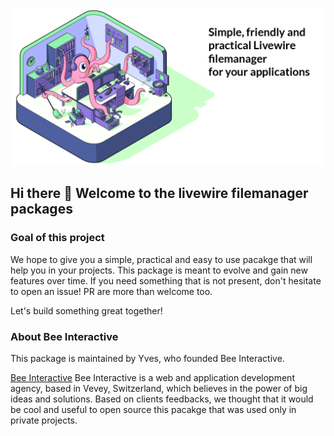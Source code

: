 <p align="center"><img src="https://github.com/livewire-filemanager/laravel-filemanager.com/raw/master/public/img/banner.png" alt="Livewire Filemanager"></p>

## Hi there 👋 Welcome to the livewire filemanager packages

### Goal of this project

We hope to give you a simple, practical and easy to use pacakge that will help you in your projects. This package is meant to evolve and gain new features over time. If you need something that is not present, don't hesitate to open an issue! PR are more than welcome too.

Let's build something great together!

### About Bee Interactive

This package is maintained by Yves, who founded Bee Interactive.

[Bee Interactive](https://bee-interactive.ch) Bee Interactive is a web and application development agency, based in Vevey, Switzerland, which believes in the power of big ideas and solutions. Based on clients feedbacks, we thought that it would be cool and useful to open source this pacakge that was used only in private projects.
